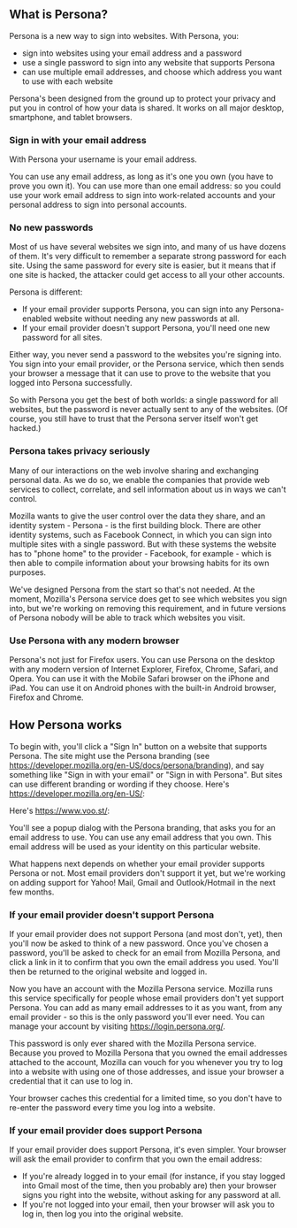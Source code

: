 
## What is Persona? ##

Persona is a new way to sign into websites. With Persona, you:

* sign into websites using your email address and a password
* use a single password to sign into any website that supports Persona
* can use multiple email addresses, and choose which address you want to use with each website

Persona's been designed from the ground up to protect your privacy and put you in control of how your data is shared. It works on all major desktop, smartphone, and tablet browsers.

### Sign in with your email address ###

With Persona your username is your email address.

You can use any email address, as long as it's one you own (you have to prove you own it). You can use more than one email address: so you could use your work email address to sign into work-related accounts and your personal address to sign into personal accounts.

### No new passwords ###

Most of us have several websites we sign into, and many of us have dozens of them. It's very difficult to remember a separate strong password for each site. Using the same password for every site is easier, but it means that if one site is hacked, the attacker could get access to all your other accounts.

Persona is different:

* If your email provider supports Persona, you can sign into any Persona-enabled website without needing any new passwords at all.
* If your email provider doesn't support Persona, you'll need one new password for all sites.

Either way, you never send a password to the websites you're signing into. You sign into your email provider, or the Persona service, which then sends your browser a message that it can use to prove to the website that you logged into Persona successfully.

So with Persona you get the best of both worlds: a single password for all websites, but the password is never actually sent to any of the websites. (Of course, you still have to trust that the Persona server itself won't get hacked.)

### Persona takes privacy seriously ###

Many of our interactions on the web involve sharing and exchanging personal data. As we do so, we enable the companies that provide web services to collect, correlate, and sell information about us in ways we can't control.

Mozilla wants to give the user control over the data they share, and an identity system - Persona - is the first building block. There are other identity systems, such as Facebook Connect, in which you can sign into multiple sites with a single password. But with these systems the website has to "phone home" to the provider - Facebook, for example - which is then able to compile information about your browsing habits for its own purposes.

We've designed Persona from the start so that's not needed. At the moment, Mozilla's Persona service does get to see which websites you sign into, but we're working on removing this requirement, and in future versions of Persona nobody will be able to track which websites you visit.

### Use Persona with any modern browser ###

Persona's not just for Firefox users. You can use Persona on the desktop with any modern version of Internet Explorer, Firefox, Chrome, Safari, and Opera. You can use it with the Mobile Safari browser on the iPhone and iPad. You can use it on Android phones with the built-in Android browser, Firefox and Chrome.

## How Persona works ##

To begin with, you'll click a "Sign In" button on a website that supports Persona. The site might use the Persona branding (see https://developer.mozilla.org/en-US/docs/persona/branding), and say something like "Sign in with your email" or "Sign in with Persona". But sites can use different branding or wording if they choose. Here's https://developer.mozilla.org/en-US/:

<!-- screenshot -->

Here's https://www.voo.st/:

<!-- screenshot -->

You'll see a popup dialog with the Persona branding, that asks you for an email address to use. You can use any email address that you own. This email address will be used as your identity on this particular website.

What happens next depends on whether your email provider supports Persona or not. Most email providers don't support it yet, but we're working on adding support for Yahoo! Mail, Gmail and Outlook/Hotmail in the next few months.

### If your email provider doesn't support Persona ###

If your email provider does not support Persona (and most don't, yet), then you'll now be asked to think of a new password. Once you've chosen a password, you'll be asked to check for an email from Mozilla Persona, and click a link in it to confirm that you own the email address you used. You'll then be returned to the original website and logged in.

Now you have an account with the Mozilla Persona service. Mozilla runs this service specifically for people whose email providers don't yet support Persona. You can add as many email addresses to it as you want, from any email provider - so this is the only password you'll ever need. You can manage your account by visiting https://login.persona.org/.

This password is only ever shared with the Mozilla Persona service. Because you proved to Mozilla Persona that you owned the email addresses attached to the account, Mozilla can vouch for you whenever you try to log into a website with using one of those addresses, and issue your browser a credential that it can use to log in.

Your browser caches this credential for a limited time, so you don't have to re-enter the password every time you log into a website.

### If your email provider does support Persona ###

If your email provider does support Persona, it's even simpler. Your browser will ask the email provider to confirm that you own the email address:

* If you're already logged in to your email (for instance, if you stay logged into Gmail most of the time, then you probably are) then your browser signs you right into the website, without asking for any password at all.
* If you're not logged into your email, then your browser will ask you to log in, then log you into the original website.
